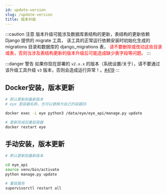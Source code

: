 ```yaml
---
id: update-version
slug: /update-version
title: 版本升级
---
```


:::caution 注意
版本升级可能涉及数据库表结构的更新，表结构的更新依赖 Django 提供的 migrate 工具，
该工具的正常运行依赖安装时初始化生成的 migrations 目录和数据库的 django_migrations 表，
<font color="red">请不要删除或改动这些目录或表，否则当涉及表结构更新的版本升级后可能造成缺少表字段等问题。</font>
:::

:::danger 警告
如果你现在部署的 `v2.x.x` 的版本（系统设置/关于），请不要通过该升级工具升级 `v3` 版本，否则会造成运行异常！。[#419](https://github.com/xqk/eye/issues/419)
:::

## Docker安装，版本更新
```bash
# 默认更新到最新版本
# eye 是容器名称，也可以替换为自己的容器ID

docker exec -i eye python3 /data/eye/eye_api/manage.py update 

# 更新完成后重启容器
docker restart eye
```

## 手动安装，版本更新
```bash
# 默认更新到最新版本

cd eye_api
source venv/bin/activate
python manage.py update

# 重启服务
supervisorctl restart all
```
